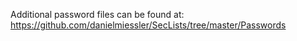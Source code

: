 Additional password files can be found at: https://github.com/danielmiessler/SecLists/tree/master/Passwords
